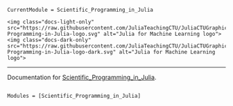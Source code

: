 ```@meta
CurrentModule = Scientific_Programming_in_Julia
```

```@raw html
<img class="docs-light-only" src="https://raw.githubusercontent.com/JuliaTeachingCTU/JuliaCTUGraphics/master/logo/Scientific-Programming-in-Julia-logo.svg" alt="Julia for Machine Learning logo">
<img class="docs-dark-only" src="https://raw.githubusercontent.com/JuliaTeachingCTU/JuliaCTUGraphics/master/logo/Scientific-Programming-in-Julia-logo-dark.svg" alt="Julia for Machine Learning logo">
```
---

Documentation for [Scientific_Programming_in_Julia](https://github.com/JuliaTeachingCTU/Scientific_Programming_in_Julia.jl).

```@index
```

```@autodocs
Modules = [Scientific_Programming_in_Julia]
```
